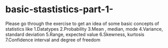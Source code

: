 # basic-stastistics-part-1-
Please go through the exercise to get an idea of some basic concepts of statistics like 
1.Datatypes
2.Probability
3.Mean , median, mode
4.Variance, standard deviation
5.Range, expected value
6.Skewness, kurtosis
7.Confidence interval and degree of freedom
